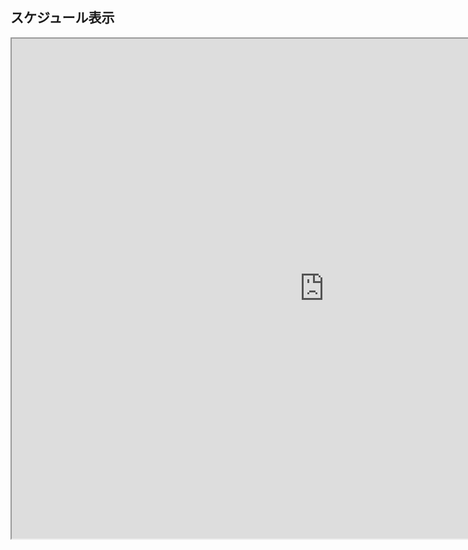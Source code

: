 ## スケジュール表示

<iframe src="https://docs.google.com/spreadsheets/d/e/2PACX-1vSL5qHF1S4iGAQ9m-MULylNwNvlr7fRsolHUUQQvXCifjZTUFQnPQFzQzaH5lvG5ZTq7zsSNx_mL9gn/pubhtml?gid=158093165&amp;single=true&amp;widget=true&amp;headers=false" width="1000" height="800"></iframe>
